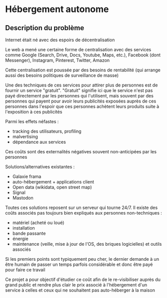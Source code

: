# Hébergement autonome

## Description du problème

Internet était né avec des espoirs de décentralisation

Le web a mené une certaine forme de centralisation avec des services comme Google (Search, Drive, Docs, Youtube, Maps, etc.), Facebook (dont Messenger), Instagram, Pinterest, Twitter, Amazon

Cette centralisation est poussée par des besoins de rentabilité (qui arrange aussi des besoins politiques de surveillance de masse)

Une des techniques de ces services pour attirer plus de personnes est de fournir un service "gratuit". "Gratuit" signifie ici que le service n'est pas payé directement par les personnes qui l'utilisent, mais souvent par des personnes qui payent pour avoir leurs publicités exposées auprès de ces personnes dans l'espoir que ces personnes achètent leurs produits suite à l'exposition à ces publicités

Parmi les effets néfastes : 
- tracking des utilisateurs, profiling
- malvertising
- dépendance aux services

Ces coûts sont des externalités négatives souvent non-anticipées par les personnes

Solutions/alternatives existantes :
- Galaxie frama
- auto-hébergement + applications client
- Open data (wikidata, open street map)
- Signal
- Mastodon

Toutes ces solutions reposent sur un serveur qui tourne 24/7. Il existe des coûts associés pas toujours bien expliqués aux personnes non-techniques : 
- matériel (acheté ou loué)
- installation
- bande passante
- énergie
- maintenance (veille, mise à jour de l'OS, des briques logicielles) et outils associés

Si les premiers points sont typiquement peu cher, le dernier demande à un être humain de passer un temps parfois considérable et donc être payé pour faire ce travail

Ce projet a pour objectif d'étudier ce coût afin de le re-visibiliser auprès du grand public et rendre plus clair le prix associé à l'hébergement d'un service à celles et ceux qui ne souhaitent pas auto-héberger à la maison




